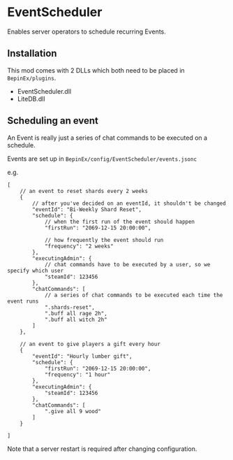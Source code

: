 # EventScheduler

Enables server operators to schedule recurring Events.

## Installation

This mod comes with 2 DLLs which both need to be placed in `BepinEx/plugins`.
- EventScheduler.dll
- LiteDB.dll


## Scheduling an event

An Event is really just a series of chat commands to be executed on a schedule.

Events are set up in `BepinEx/config/EventScheduler/events.jsonc`

e.g.
```
[
    // an event to reset shards every 2 weeks
    {
        // after you've decided on an eventId, it shouldn't be changed
        "eventId": "Bi-Weekly Shard Reset",
        "schedule": {
            // when the first run of the event should happen
            "firstRun": "2069-12-15 20:00:00",

            // how frequently the event should run
            "frequency": "2 weeks"
        },
        "executingAdmin": {
            // chat commands have to be executed by a user, so we specify which user
            "steamId": 123456
        },
        "chatCommands": [
            // a series of chat commands to be executed each time the event runs
            ".shards-reset",
            ".buff all rage 2h",
            ".buff all witch 2h"
        ]
    },

    // an event to give players a gift every hour
    {
        "eventId": "Hourly lumber gift",
        "schedule": {
            "firstRun": "2069-12-15 20:00:00",
            "frequency": "1 hour"
        },
        "executingAdmin": {
            "steamId": 123456
        },
        "chatCommands": [
            ".give all 9 wood"
        ]
    }

]
```

Note that a server restart is required after changing configuration.